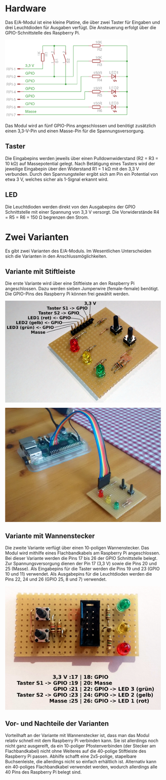 Hardware
========

Das E/A-Modul ist eine kleine Platine, die über zwei Taster für Eingaben und drei Leuchtdioden für Ausgaben verfügt. Die Ansteuerung erfolgt über die GPIO-Schnittstelle des Raspberry Pi.

![Stromlaufplan](./ea_rpi_modul.png)

Das Modul wird an fünf GPIO-Pins angeschlossen und benötigt zusätzlich einen 3,3-V-Pin und einen Masse-Pin für die Spannungsversorgung.

Taster
------
Die Eingabepins werden jeweils über einen Pulldownwiderstand (R2 = R3 = 10 kΩ) auf Massepotential gelegt. Nach Betätigung eines Tasters wird der jeweilige Eingabepin über den Widerstand R1 = 1 kΩ mit den 3,3 V verbunden. Durch den Spannungsteiler ergibt sich am Pin ein Potential von etwa 3 V, welches sicher als 1-Signal erkannt wird.

LED
---
Die Leuchtdioden werden direkt von den Ausgabepins der GPIO Schnittstelle mit einer Spannung von 3,3 V versorgt. Die Vorwiderstände R4 = R5 = R6 = 150 Ω begrenzen den Strom.


Zwei Varianten
==============

Es gibt zwei Varianten des E/A-Moduls. Im Wesentlichen Unterscheiden sich die Varianten in den Anschlussmöglichkeiten.

Variante mit Stiftleiste
------------------------

Die erste Variante wird über eine Stiftleiste an den Raspberry Pi angeschlossen. Dazu werden sieben Jumperwire (female-female) benötigt. Die GPIO-Pins des Raspberry Pi können frei gewählt werden.

![E/A-Modul mit Stiftleiste](./ea_rpi_modul_jw_600.jpg)

<img src="./ea_rpi_modul_an_pi.jpg" width="600" />

Variante mit Wannenstecker
--------------------------

Die zweite Variante verfügt über einen 10-poligen Wannenstecker. Das Modul wird mithilfe eines Flachbandkabels am Raspberry Pi angeschlossen. Bei dieser Variante werden die Pins 17 bis 26 der GPIO Schnittstelle belegt. Zur Spannungsversorgung dienen der Pin 17 (3,3 V) sowie die Pins 20 und 25 (Masse). Als Eingabepins für die Taster werden die Pins 19 und 23 (GPIO 10 und 11) verwendet. Als Ausgabepins für die Leuchtdioden werden die Pins 22, 24 und 26 (GPIO 25, 8 und 7) verwendet.

![E/A-Modul mit Wannenstecker](./ea_rpi_modul_fbk_600.jpg)

Vor- und Nachteile der Varianten
--------------------------------

Vorteilhaft an der Variante mit Wannenstecker ist, dass man das Modul relativ schnell mit dem Raspberry Pi verbinden kann. Sie ist allerdings noch nicht ganz ausgereift, da ein 10-poliger Pfostenverbinden (der Stecker am Flachbandkabel) nicht ohne Weiteres auf die 40-polige Stiftleiste des Raspberry Pi passen. Abhilfe schafft eine 2x5-polige, stapelbare Buchsenleiste, die allerdings nicht so einfach erhältlich ist. Alternativ kann ein 40-poliges Flachbandkabel verwendet werden, wodurch allerdings alle 40 Pins des Raspberry Pi belegt sind.
